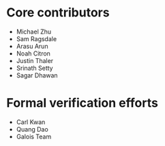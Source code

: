 # Core contributors
  - Michael Zhu
  - Sam Ragsdale
  - Arasu Arun
  - Noah Citron
  - Justin Thaler
  - Srinath Setty
  - Sagar Dhawan

# Formal verification efforts
  - Carl Kwan
  - Quang Dao
  - Galois Team
